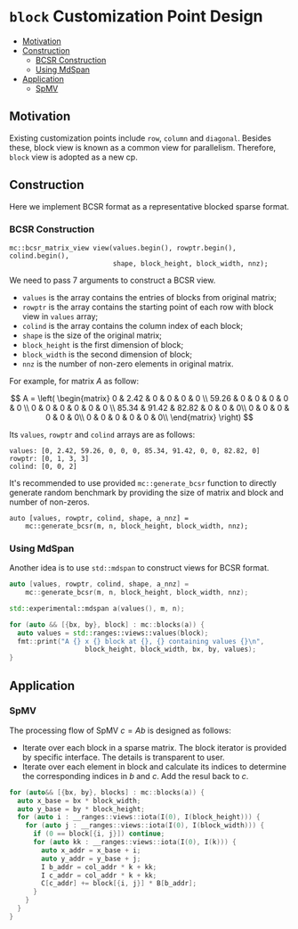 # `block` Customization Point Design

<!-- vscode-markdown-toc -->
* [Motivation](#Motivation)
* [Construction](#Construction)
	* [BCSR Construction](#BCSRConstruction)
	* [Using MdSpan](#UsingMdSpan)
* [Application](#Application)
	* [SpMV](#SpMV)

<!-- vscode-markdown-toc-config
	numbering=false
	autoSave=true
	/vscode-markdown-toc-config -->
<!-- /vscode-markdown-toc -->

## <a name='Motivation'></a>Motivation

Existing customization points include `row`, `column` and `diagonal`. Besides these, block view is known as a common view for parallelism. Therefore, `block` view is adopted as a new cp.

## <a name='Construction'></a>Construction
Here we implement BCSR format as a representative blocked sparse format. 

### <a name='BCSRConstruction'></a>BCSR Construction

```
mc::bcsr_matrix_view view(values.begin(), rowptr.begin(), colind.begin(),
                          shape, block_height, block_width, nnz);
```

We need to pass 7 arguments to construct a BCSR view.
+ `values` is the array contains the entries of blocks from original matrix;
+ `rowptr` is the array contains the starting point of each row with block view in `values` array;
+ `colind` is the array contains the column index of each block;
+ `shape` is the size of the original matrix;
+ `block_height` is the first dimension of block;
+ `block_width` is the second dimension of block;
+ `nnz` is the number of non-zero elements in original matrix.

For example, for matrix $A$ as follow:

$$
A = \left(
\begin{matrix}
0 & 2.42  & 0 & 0 & 0 & 0 \\
59.26 & 0 & 0 & 0 & 0 & 0 \\
0 & 0 & 0 & 0 & 0 & 0 \\
85.34 & 91.42 & 82.82 & 0 & 0 & 0\\
0 & 0 & 0 & 0 & 0 & 0\\
0 & 0 & 0 & 0 & 0 & 0\\
\end{matrix}
\right)
$$

Its `values`, `rowptr` and `colind` arrays are as follows:
```
values: [0, 2.42, 59.26, 0, 0, 0, 85.34, 91.42, 0, 0, 82.82, 0]
rowptr: [0, 1, 3, 3]
colind: [0, 0, 2]
```
It's recommended to use provided `mc::generate_bcsr` function to directly generate random benchmark by providing the size of matrix and block and number of non-zeros.
```
auto [values, rowptr, colind, shape, a_nnz] =
    mc::generate_bcsr(m, n, block_height, block_width, nnz);
```

### <a name='UsingMdSpan'></a>Using MdSpan

Another idea is to use `std::mdspan` to construct views for BCSR format.

```c++
auto [values, rowptr, colind, shape, a_nnz] =
    mc::generate_bcsr(m, n, block_height, block_width, nnz);

std::experimental::mdspan a(values(), m, n);

for (auto && [{bx, by}, block] : mc::blocks(a)) {
  auto values = std::ranges::views::values(block);
  fmt::print("A {} x {} block at {}, {} containing values {}\n",
                   block_height, block_width, bx, by, values);
}
```

## <a name='Application'></a>Application 

### <a name='SpMV'></a>SpMV

The processing flow of SpMV $c=Ab$ is designed as follows:
+ Iterate over each block in a sparse matrix. The block iterator is provided by specific interface. The details is transparent to user.
+ Iterate over each element in block and calculate its indices to determine the corresponding indices in $b$ and $c$. Add the resul back to $c$.

```c++
for (auto&& [{bx, by}, blocks] : mc::blocks(a)) {
  auto x_base = bx * block_width;
  auto y_base = by * block_height;
  for (auto i : __ranges::views::iota(I(0), I(block_height))) {
    for (auto j : __ranges::views::iota(I(0), I(block_width))) {
      if (0 == block[{i, j}]) continue;
      for (auto kk : __ranges::views::iota(I(0), I(k))) {
        auto x_addr = x_base + i;
        auto y_addr = y_base + j;
        I b_addr = col_addr * k + kk;
        I c_addr = col_addr * k + kk;
        C[c_addr] += block[{i, j}] * B[b_addr];
      }
    }
  }
}
```
